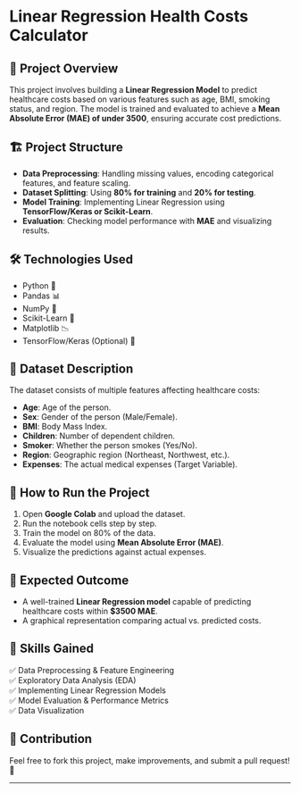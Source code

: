 # Linear Regression Health Costs Calculator

## 📌 Project Overview
This project involves building a **Linear Regression Model** to predict healthcare costs based on various features such as age, BMI, smoking status, and region. The model is trained and evaluated to achieve a **Mean Absolute Error (MAE) of under 3500**, ensuring accurate cost predictions.

## 🏗️ Project Structure
- **Data Preprocessing**: Handling missing values, encoding categorical features, and feature scaling.
- **Dataset Splitting**: Using **80% for training** and **20% for testing**.
- **Model Training**: Implementing Linear Regression using **TensorFlow/Keras or Scikit-Learn**.
- **Evaluation**: Checking model performance with **MAE** and visualizing results.

## 🛠️ Technologies Used
- Python 🐍
- Pandas 📊
- NumPy 🔢
- Scikit-Learn 🤖
- Matplotlib 📉
- TensorFlow/Keras (Optional) 🧠

## 📂 Dataset Description
The dataset consists of multiple features affecting healthcare costs:
- **Age**: Age of the person.
- **Sex**: Gender of the person (Male/Female).
- **BMI**: Body Mass Index.
- **Children**: Number of dependent children.
- **Smoker**: Whether the person smokes (Yes/No).
- **Region**: Geographic region (Northeast, Northwest, etc.).
- **Expenses**: The actual medical expenses (Target Variable).

## 🔧 How to Run the Project
1. Open **Google Colab** and upload the dataset.
2. Run the notebook cells step by step.
3. Train the model on 80% of the data.
4. Evaluate the model using **Mean Absolute Error (MAE)**.
5. Visualize the predictions against actual expenses.

## 🎯 Expected Outcome
- A well-trained **Linear Regression model** capable of predicting healthcare costs within **$3500 MAE**.
- A graphical representation comparing actual vs. predicted costs.

## 📜 Skills Gained
✅ Data Preprocessing & Feature Engineering  
✅ Exploratory Data Analysis (EDA)  
✅ Implementing Linear Regression Models  
✅ Model Evaluation & Performance Metrics  
✅ Data Visualization  

## 📌 Contribution
Feel free to fork this project, make improvements, and submit a pull request! 🚀

---

